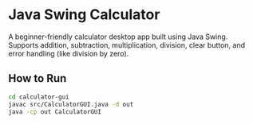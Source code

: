 # Java Swing Calculator

A beginner-friendly calculator desktop app built using Java Swing.  
Supports addition, subtraction, multiplication, division, clear button, and error handling (like division by zero).

## How to Run

```bash
cd calculator-gui
javac src/CalculatorGUI.java -d out
java -cp out CalculatorGUI

